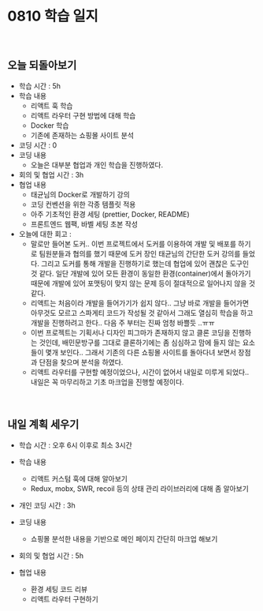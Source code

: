# 0810 학습 일지

<br>

## 오늘 되돌아보기

- 학습 시간 : 5h
- 학습 내용 
  - 리액트 훅 학습
  - 리액트 라우터 구현 방법에 대해 학습
  - Docker 학습
  - 기존에 존재하는 쇼핑몰 사이트 분석
- 코딩 시간 : 0
- 코딩 내용
  - 오늘은 대부분 협업과 개인 학습을 진행하였다.
- 회의 및 협업 시간 : 3h
- 협업 내용
  - 태균님의 Docker로 개발하기 강의
  - 코딩 컨벤션을 위한 각종 템플릿 적용
  - 아주 기초적인 환경 세팅 (prettier, Docker, README)
  - 프론트엔드 웹팩, 바벨 세팅 초본 작성
- 오늘에 대한 회고 : 
  - 말로만 들어본 도커.. 이번 프로젝트에서 도커를 이용하여 개발 및 배포를 하기로 팀원분들과 협의를 했기 때문에 도커 장인 태균님의 간단한 도커 강의를 들었다. 그리고 도커를 통해 개발을 진행하기로 했는데 협업에 있어 괜찮은 도구인 것 같다. 일단 개발에 있어 모든 환경이 동일한 환경(container)에서 돌아가기 때문에 개발에 있어 포맷팅이 맞지 않는 문제 등이 절대적으로 일어나지 않을 것 같다.
  - 리액트는 처음이라 개발을 들어가기가 쉽지 않다.. 그냥 바로 개발을 들어가면 아무것도 모르고 스파게티 코드가 작성될 것 같아서 그래도 열심히 학습을 하고 개발을 진행하려고 한다.. 다음 주 부터는 진짜 엄청 바쁠듯 ..ㅠㅠ
  - 이번 프로젝트는 기획서나 디자인 피그마가 존재하지 않고 클론 코딩을 진행하는 것인데, 배민문방구를 그대로 클론하기에는 좀 심심하고 맘에 들지 않는 요소들이 몇개 보인다.. 그래서 기존의 다른 쇼핑몰 사이트를 돌아다녀 보면서 장점과 단점을 찾으며 분석을 하였다.
  - 리액트 라우터를 구현할 예정이었으나, 시간이 없어서 내일로 미루게 되었다.. 내일은 꼭 마무리하고 기초 마크업을 진행할 예정이다.

<br>

## 내일 계획 세우기

- 학습 시간 : 오후 6시 이후로 최소 3시간

- 학습 내용
  - 리액트 커스텀 훅에 대해 알아보기
  - Redux, mobx, SWR, recoil 등의 상태 관리 라이브러리에 대해 좀 알아보기
- 개인 코딩 시간 : 3h
- 코딩 내용
  - 쇼핑몰 분석한 내용을 기반으로 메인 페이지 간단히 마크업 해보기
- 회의 및 협업 시간 : 5h
- 협업 내용
  - 환경 세팅 코드 리뷰
  - 리액트 라우터 구현하기

